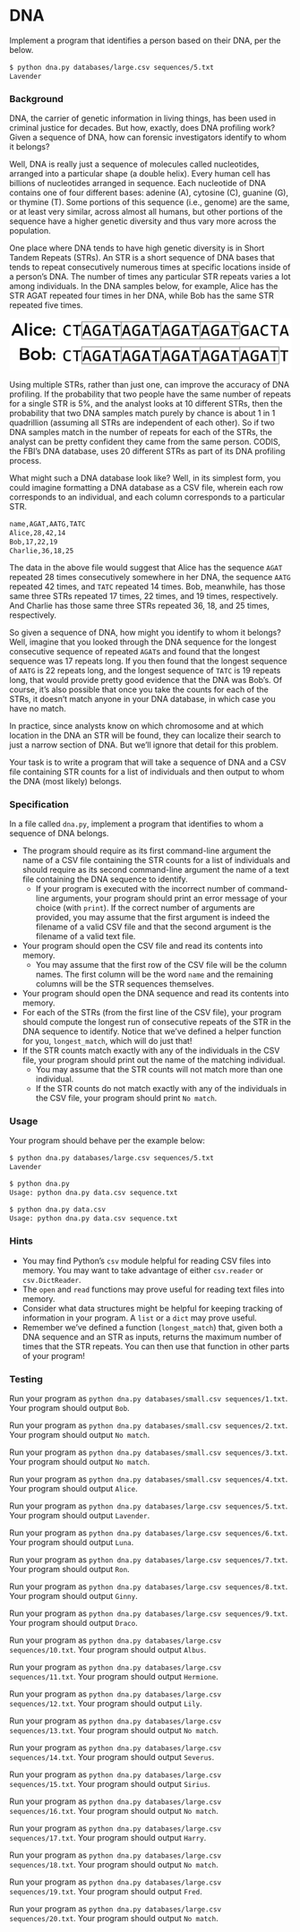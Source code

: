 # DNA

Implement a program that identifies a person based on their DNA, per the below.

    $ python dna.py databases/large.csv sequences/5.txt
    Lavender

### Background

DNA, the carrier of genetic information in living things, has been used in criminal justice for decades. But how, exactly, does DNA profiling work? Given a sequence of DNA, how can forensic investigators identify to whom it belongs?

Well, DNA is really just a sequence of molecules called nucleotides, arranged into a particular shape (a double helix). Every human cell has billions of nucleotides arranged in sequence. Each nucleotide of DNA contains one of four different bases: adenine (A), cytosine (C), guanine (G), or thymine (T). Some portions of this sequence (i.e., genome) are the same, or at least very similar, across almost all humans, but other portions of the sequence have a higher genetic diversity and thus vary more across the population.

One place where DNA tends to have high genetic diversity is in Short Tandem Repeats (STRs). An STR is a short sequence of DNA bases that tends to repeat consecutively numerous times at specific locations inside of a person’s DNA. The number of times any particular STR repeats varies a lot among individuals. In the DNA samples below, for example, Alice has the STR AGAT repeated four times in her DNA, while Bob has the same STR repeated five times.

![alt text](img/strs.png)

Using multiple STRs, rather than just one, can improve the accuracy of DNA profiling. If the probability that two people have the same number of repeats for a single STR is 5%, and the analyst looks at 10 different STRs, then the probability that two DNA samples match purely by chance is about 1 in 1 quadrillion (assuming all STRs are independent of each other). So if two DNA samples match in the number of repeats for each of the STRs, the analyst can be pretty confident they came from the same person. CODIS, the FBI’s DNA database, uses 20 different STRs as part of its DNA profiling process.

What might such a DNA database look like? Well, in its simplest form, you could imagine formatting a DNA database as a CSV file, wherein each row corresponds to an individual, and each column corresponds to a particular STR.

    name,AGAT,AATG,TATC
    Alice,28,42,14
    Bob,17,22,19
    Charlie,36,18,25

The data in the above file would suggest that Alice has the sequence `AGAT` repeated 28 times consecutively somewhere in her DNA, the sequence `AATG` repeated 42 times, and `TATC` repeated 14 times. Bob, meanwhile, has those same three STRs repeated 17 times, 22 times, and 19 times, respectively. And Charlie has those same three STRs repeated 36, 18, and 25 times, respectively.

So given a sequence of DNA, how might you identify to whom it belongs? Well, imagine that you looked through the DNA sequence for the longest consecutive sequence of repeated `AGAT`s and found that the longest sequence was 17 repeats long. If you then found that the longest sequence of `AATG` is 22 repeats long, and the longest sequence of `TATC` is 19 repeats long, that would provide pretty good evidence that the DNA was Bob’s. Of course, it’s also possible that once you take the counts for each of the STRs, it doesn’t match anyone in your DNA database, in which case you have no match.

In practice, since analysts know on which chromosome and at which location in the DNA an STR will be found, they can localize their search to just a narrow section of DNA. But we’ll ignore that detail for this problem.

Your task is to write a program that will take a sequence of DNA and a CSV file containing STR counts for a list of individuals and then output to whom the DNA (most likely) belongs.

### Specification

In a file called `dna.py`, implement a program that identifies to whom a sequence of DNA belongs.

- The program should require as its first command-line argument the name of a CSV file containing the STR counts for a list of individuals and should require as its second command-line argument the name of a text file containing the DNA sequence to identify.
    - If your program is executed with the incorrect number of command-line arguments, your program should print an error message of your choice (with `print`). If the correct number of arguments are provided, you may assume that the first argument is indeed the filename of a valid CSV file and that the second argument is the filename of a valid text file.
- Your program should open the CSV file and read its contents into memory.
    - You may assume that the first row of the CSV file will be the column names. The first column will be the word `name` and the remaining columns will be the STR sequences themselves.
- Your program should open the DNA sequence and read its contents into memory.
- For each of the STRs (from the first line of the CSV file), your program should compute the longest run of consecutive repeats of the STR in the DNA sequence to identify. Notice that we’ve defined a helper function for you, `longest_match`, which will do just that!
- If the STR counts match exactly with any of the individuals in the CSV file, your program should print out the name of the matching individual.
    - You may assume that the STR counts will not match more than one individual.
    - If the STR counts do not match exactly with any of the individuals in the CSV file, your program should print `No match`.

### Usage

Your program should behave per the example below:

```
$ python dna.py databases/large.csv sequences/5.txt
Lavender
```

```
$ python dna.py
Usage: python dna.py data.csv sequence.txt
```

```
$ python dna.py data.csv
Usage: python dna.py data.csv sequence.txt
```

### Hints

- You may find Python’s `csv` module helpful for reading CSV files into memory. You may want to take advantage of either `csv.reader` or `csv.DictReader`.
- The `open` and `read` functions may prove useful for reading text files into memory.
- Consider what data structures might be helpful for keeping tracking of information in your program. A `list` or a `dict` may prove useful.
- Remember we’ve defined a function (`longest_match`) that, given both a DNA sequence and an STR as inputs, returns the maximum number of times that the STR repeats. You can then use that function in other parts of your program!

### Testing

Run your program as `python dna.py databases/small.csv sequences/1.txt`. Your program should output `Bob`.

Run your program as `python dna.py databases/small.csv sequences/2.txt`. Your program should output `No match`.

Run your program as `python dna.py databases/small.csv sequences/3.txt`. Your program should output `No match`.

Run your program as `python dna.py databases/small.csv sequences/4.txt`. Your program should output `Alice`.

Run your program as `python dna.py databases/large.csv sequences/5.txt`. Your program should output `Lavender`.

Run your program as `python dna.py databases/large.csv sequences/6.txt`. Your program should output `Luna`.

Run your program as `python dna.py databases/large.csv sequences/7.txt`. Your program should output `Ron`.

Run your program as `python dna.py databases/large.csv sequences/8.txt`. Your program should output `Ginny`.

Run your program as `python dna.py databases/large.csv sequences/9.txt`. Your program should output `Draco`.

Run your program as `python dna.py databases/large.csv sequences/10.txt`. Your program should output `Albus`.

Run your program as `python dna.py databases/large.csv sequences/11.txt`. Your program should output `Hermione`.

Run your program as `python dna.py databases/large.csv sequences/12.txt`. Your program should output `Lily`.

Run your program as `python dna.py databases/large.csv sequences/13.txt`. Your program should output `No match`.

Run your program as `python dna.py databases/large.csv sequences/14.txt`. Your program should output `Severus`.

Run your program as `python dna.py databases/large.csv sequences/15.txt`. Your program should output `Sirius`.

Run your program as `python dna.py databases/large.csv sequences/16.txt`. Your program should output `No match`.

Run your program as `python dna.py databases/large.csv sequences/17.txt`. Your program should output `Harry`.

Run your program as `python dna.py databases/large.csv sequences/18.txt`. Your program should output `No match`.

Run your program as `python dna.py databases/large.csv sequences/19.txt`. Your program should output `Fred`.

Run your program as `python dna.py databases/large.csv sequences/20.txt`. Your program should output `No match`.

